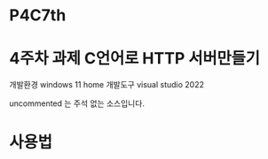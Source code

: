 # P4C7th
# 4주차 과제 C언어로 HTTP 서버만들기
개발환경 windows 11 home
개발도구 visual studio 2022

uncommented 는 주석 없는 소스입니다.

# 사용법
